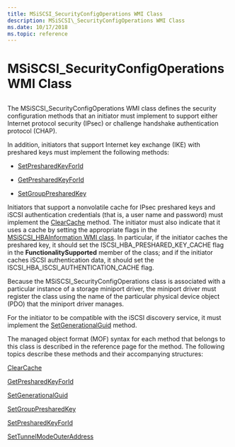 ```yaml
---
title: MSiSCSI_SecurityConfigOperations WMI Class
description: MSiSCSI\_SecurityConfigOperations WMI Class
ms.date: 10/17/2018
ms.topic: reference
---
```


# MSiSCSI\_SecurityConfigOperations WMI Class


## <span id="ddk_msiscsi_securityconfigoperations_wmi_class_kr"></span><span id="DDK_MSISCSI_SECURITYCONFIGOPERATIONS_WMI_CLASS_KR"></span>


The MSiSCSI\_SecurityConfigOperations WMI class defines the security configuration methods that an initiator must implement to support either Internet protocol security (IPsec) or challenge handshake authentication protocol (CHAP).

In addition, initiators that support Internet key exchange (IKE) with preshared keys must implement the following methods:

-   [SetPresharedKeyForId](setpresharedkeyforid.md)

-   [GetPresharedKeyForId](getpresharedkeyforid.md)

-   [SetGroupPresharedKey](setgrouppresharedkey.md)

Initiators that support a nonvolatile cache for IPsec preshared keys and iSCSI authentication credentials (that is, a user name and password) must implement the [ClearCache](clearcache.md) method. The initiator must also indicate that it uses a cache by setting the appropriate flags in the [MSiSCSI\_HBAInformation WMI class](msiscsi-hbainformation-wmi-class.md). In particular, if the initiator caches the preshared key, it should set the ISCSI\_HBA\_PRESHARED\_KEY\_CACHE flag in the **FunctionalitySupported** member of the class; and if the initiator caches iSCSI authentication data, it should set the ISCSI\_HBA\_ISCSI\_AUTHENTICATION\_CACHE flag.

Because the MSiSCSI\_SecurityConfigOperations class is associated with a particular instance of a storage miniport driver, the miniport driver must register the class using the name of the particular physical device object (PDO) that the miniport driver manages.

For the initiator to be compatible with the iSCSI discovery service, it must implement the [SetGenerationalGuid](setgenerationalguid.md) method.

The managed object format (MOF) syntax for each method that belongs to this class is described in the reference page for the method. The following topics describe these methods and their accompanying structures:

[ClearCache](clearcache.md)

[GetPresharedKeyForId](getpresharedkeyforid.md)

[SetGenerationalGuid](setgenerationalguid.md)

[SetGroupPresharedKey](setgrouppresharedkey.md)

[SetPresharedKeyForId](setpresharedkeyforid.md)

[SetTunnelModeOuterAddress](settunnelmodeouteraddress.md)

 

 





